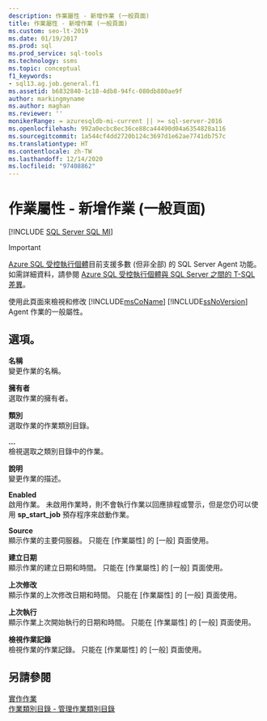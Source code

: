 ```yaml
---
description: 作業屬性 - 新增作業 (一般頁面)
title: 作業屬性 - 新增作業 (一般頁面)
ms.custom: seo-lt-2019
ms.date: 01/19/2017
ms.prod: sql
ms.prod_service: sql-tools
ms.technology: ssms
ms.topic: conceptual
f1_keywords:
- sql13.ag.job.general.f1
ms.assetid: b6832840-1c18-4db8-94fc-080db880ae9f
author: markingmyname
ms.author: maghan
ms.reviewer: ''
monikerRange: = azuresqldb-mi-current || >= sql-server-2016
ms.openlocfilehash: 992a0ecbc8ec36ce88ca44490d04a6354828a116
ms.sourcegitcommit: 1a544cf4dd2720b124c3697d1e62ae7741db757c
ms.translationtype: HT
ms.contentlocale: zh-TW
ms.lasthandoff: 12/14/2020
ms.locfileid: "97408862"
---
```

# <a name="job-properties---new-job-general-page"></a>作業屬性 - 新增作業 (一般頁面)
[!INCLUDE [SQL Server SQL MI](../../includes/applies-to-version/sql-asdbmi.md)]

> [!IMPORTANT]  
> [Azure SQL 受控執行個體](/azure/sql-database/sql-database-managed-instance)目前支援多數 (但非全部) 的 SQL Server Agent 功能。 如需詳細資料，請參閱 [Azure SQL 受控執行個體與 SQL Server 之間的 T-SQL 差異](/azure/sql-database/sql-database-managed-instance-transact-sql-information#sql-server-agent)。

使用此頁面來檢視和修改 [!INCLUDE[msCoName](../../includes/msconame_md.md)] [!INCLUDE[ssNoVersion](../../includes/ssnoversion-md.md)] Agent 作業的一般屬性。  
  
## <a name="options"></a>選項。  
**名稱**  
變更作業的名稱。  
  
**擁有者**  
選取作業的擁有者。  
  
**類別**  
選取作業的作業類別目錄。  
  
**...**  
檢視選取之類別目錄中的作業。  
  
**說明**  
變更作業的描述。  
  
**Enabled**  
啟用作業。 未啟用作業時，則不會執行作業以回應排程或警示，但是您仍可以使用 **sp_start_job** 預存程序來啟動作業。  
  
**Source**  
顯示作業的主要伺服器。 只能在 [作業屬性] 的 [一般] 頁面使用。  
  
**建立日期**  
顯示作業的建立日期和時間。 只能在 [作業屬性] 的 [一般] 頁面使用。  
  
**上次修改**  
顯示作業的上次修改日期和時間。 只能在 [作業屬性] 的 [一般] 頁面使用。  
  
**上次執行**  
顯示作業上次開始執行的日期和時間。 只能在 [作業屬性] 的 [一般] 頁面使用。  
  
**檢視作業記錄**  
檢視作業的作業記錄。 只能在 [作業屬性] 的 [一般] 頁面使用。  
  
## <a name="see-also"></a>另請參閱  
[實作作業](../../ssms/agent/implement-jobs.md)  
[作業類別目錄 - 管理作業類別目錄](../../ssms/agent/job-categories-manage-job-categories.md)  
